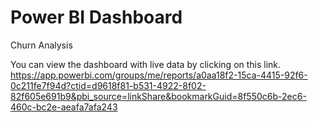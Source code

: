 # Power BI Dashboard
Churn Analysis

You can view the dashboard with live data by clicking on this link.
https://app.powerbi.com/groups/me/reports/a0aa18f2-15ca-4415-92f6-0c211fe7f94d?ctid=d9618f81-b531-4922-8f02-82f605e691b9&pbi_source=linkShare&bookmarkGuid=8f550c6b-2ec6-460c-bc2e-aeafa7afa243
